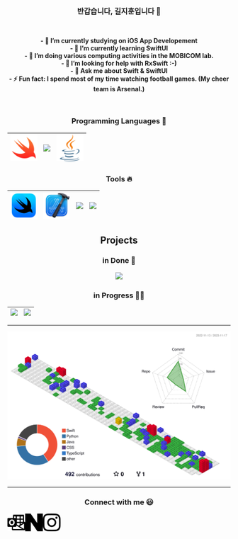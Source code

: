<div align="center">
  
### **반갑습니다, 길지훈입니다** 👋

<br>

**- 🔭 I’m currently studying on iOS App Developement**  
**- 🌱 I’m currently learning SwiftUI**  
**- 👯 I’m doing various computing activities in the MOBICOM lab.**  
**- 🤔 I’m looking for help with RxSwift :-)**  
**- 💬 Ask me about Swift & SwiftUI**  
**- ⚡ Fun fact: I spend most of my time watching football games. (My cheer team is Arsenal.)**  

<br>
  
### Programming Languages  :rocket:
|<img src="images/swift.png" width=60> | <img src="https://github.com/adityakamath16/adityakamath16/blob/master/images/Programming_languages/1024px-Python-logo-notext.svg.png" width=60> | <img src="images/java.png" width=60> |
|:---:|:---:|:---:|
### Tools :fire:
|<img src="images/SwiftUI.png" width=60>| <img src="images/Xcode.png" width=60>|<img src="https://github.com/adityakamath16/adityakamath16/blob/master/images/tools/25231.svg" width=60> |<img src="https://github.com/adityakamath16/adityakamath16/blob/master/images/tools/logo-stable.png" width=60> |
|:---:|:---:|:---:|:---:|

## Projects

### in Done  🚢
<a href="https://github.com/giljihun/In-Timer-">
  <img src="https://github.com/giljihun/giljihun/assets/75918176/030a0cc7-63f2-4e72-8ce9-a1d59199a898" width="100">
</a>

### in Progress  🏴‍☠️
|<img src="https://github.com/giljihun/giljihun/assets/75918176/85580d18-efaa-450f-9b2f-85c99865ad3c" width=60> | <img src="https://github.com/giljihun/giljihun/assets/75918176/25651f1e-379e-4235-92dd-8f9106e95c31" width=60> |
|:---:|:---:|


---
  ![](./profile-3d-contrib/profile-gitblock.svg)

---
### Connect with me  :smiley:
<a href="mailto:accc45@outlook.com">
  <img align="left" alt="Giljihun Outlook" width="40px" src="images/microsoftoutlook.svg" />
</a>
<a href="https://blog.naver.com/giljihun-">
  <img align="left" alt="Giljihun Blog" width="40px" src="images/naver.svg" />
</a>
<a href="https://www.instagram.com/kiljihun/">
  <img align="left" alt="Giljihun Instagram" width="40px" src="images/instagram.svg" />
</a>  

